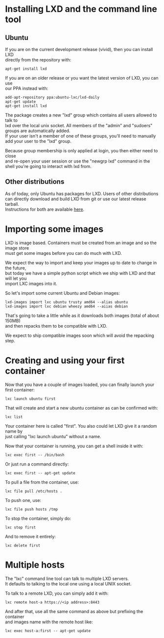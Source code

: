 # Installing LXD and the command line tool
## Ubuntu
If you are on the current development release (vivid), then you can install LXD  
directly from the repository with:

    apt-get install lxd

If you are on an older release or you want the latest version of LXD, you can use  
our PPA instead with:

    add-apt-repository ppa:ubuntu-lxc/lxd-daily
    apt-get update
    apt-get install lxd

The package creates a new "lxd" group which contains all users allowed to talk to  
lxd over the local unix socket. All members of the "admin" and "sudoers" groups are automatically added.  
If your user isn't a member of one of these groups, you'll need to manually add your user to the "lxd" group.

Because group membership is only applied at login, you then either need to close  
and re-open your user session or use the "newgrp lxd" command in the shell you're going to interact with lxd from.

## Other distributions
As of today, only Ubuntu has packages for LXD. Users of other distributions  
can directly download and build LXD from git or use our latest release tarball.  
Instructions for both are available [here](/lxd/downloads).

# Importing some images
LXD is image based. Containers must be created from an image and so the image store  
must get some images before you can do much with LXD.

We expect the way to import and keep your images up to date to change in the future,  
but today we have a simple python script which we ship with LXD and that will let you  
import LXC images into it.

So let's import some current Ubuntu and Debian images:

    lxd-images import lxc ubuntu trusty amd64 --alias ubuntu
    lxd-images import lxc debian wheezy amd64 --aiias debian

That's going to take a little while as it downloads both images (total of about 150MB)  
and then repacks them to be compatible with LXD.

We expect to ship compatible images soon which will avoid the repacking step.

# Creating and using your first container
Now that you have a couple of images loaded, you can finally launch your first container:

    lxc launch ubuntu first

That will create and start a new ubuntu container as can be confirmed with:

    lxc list

Your container here is called "first". You also could let LXD give it a random name by  
just calling "lxc launch ubuntu" without a name.

Now that your container is running, you can get a shell inside it with:

    lxc exec first -- /bin/bash

Or just run a command directly:

    lxc exec first -- apt-get update

To pull a file from the container, use:

    lxc file pull /etc/hosts .

To push one, use:

    lxc file push hosts /tmp

To stop the container, simply do:

    lxc stop first

And to remove it entirely:

    lxc delete first

# Multiple hosts
The "lxc" command line tool can talk to multiple LXD servers.  
It defaults to talking to the local one using a local UNIX socket.

To talk to a remote LXD, you can simply add it with:

    lxc remote host-a https://<ip address>:8443

And after that, use all the same command as above but prefixing the container  
and images name with the remote host like:

    lxc exec host-a:first -- apt-get update
